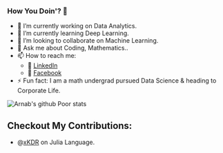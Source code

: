 ### How You Doin'? 👋


- 🔭 I’m currently working on Data Analytics.
- 🌱 I’m currently learning Deep Learning.
- 👯 I’m looking to collaborate on Machine Learning.
- 💬 Ask me about Coding, Mathematics..
- 📫 How to reach me: 
  - :office: [LinkedIn](https://www.linkedin.com/in/arnab-sen-7020b8200/)
  - :door: [Facebook](https://www.facebook.com/arnab.sen.35912/)
- ⚡ Fun fact: I am a math undergrad pursued Data Science & heading to Corporate Life.

![Arnab's github Poor stats](https://github-readme-stats.vercel.app/api?username=ArnabbLank&count_private=true&show_icons=true&theme=radical&hide_rank=false)

## Checkout My Contributions: 
- @[xKDR](https://github.com/xKDR/SmoothingSplines.jl) on Julia Language.
